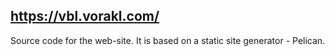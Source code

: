 ## https://vbl.vorakl.com/

Source code for the web-site. It is based on a static site generator - Pelican.
